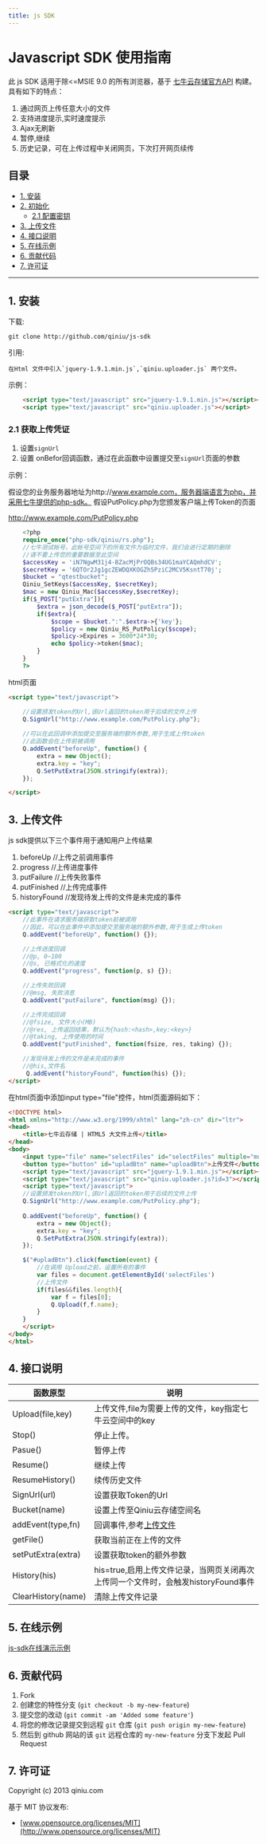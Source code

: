 ```yaml
---
title: js SDK
---
```


# Javascript SDK 使用指南

此 js SDK 适用于除<=MSIE 9.0 的所有浏览器，基于 [七牛云存储官方API](http://docs.qiniu.com/) 构建。具有如下的特点：

1. 通过网页上传任意大小的文件
2. 支持进度提示,实时速度提示
3. Ajax无刷新
4. 暂停,继续
5. 历史记录，可在上传过程中关闭网页，下次打开网页续传

目录
----
- [1. 安装](#install)
- [2. 初始化](#setup)
	- [2.1 配置密钥](#setup-key)
- [3. 上传文件](#io-api)
- [4. 接口说明](#api)
- [5. 在线示例](#onlineDemo)
- [6. 贡献代码](#contribution)
- [7. 许可证](#license)
----

<a name=install></a>
## 1. 安装
下载:

	git clone http://github.com/qiniu/js-sdk

引用:
	
	在Html 文件中引入`jquery-1.9.1.min.js`,`qiniu.uploader.js` 两个文件。

示例：

``` html
	<script type="text/javascript" src="jquery-1.9.1.min.js"></script><!-- * -->
    <script type="text/javascript" src="qiniu.uploader.js"></script>
```

<a name=setup-key></a>
### 2.1 获取上传凭证

1. 设置`signUrl`
2. 设置 onBefor回调函数，通过在此函数中设置提交至`signUrl`页面的参数

示例：

假设您的业务服务器地址为http://www.example.com，服务器端语言为php，并采用七牛提供的php-sdk。
假设PutPolicy.php为您颁发客户端上传Token的页面

http://www.example.com/PutPolicy.php

``` php
	<?php
    require_once("php-sdk/qiniu/rs.php");
    //七牛测试帐号，此帐号空间下的所有文件为临时文件，我们会进行定期的删除
    //请不要上传您的重要数据至此空间
    $accessKey = 'iN7NgwM31j4-BZacMjPrOQBs34UG1maYCAQmhdCV';
    $secretKey = '6QTOr2Jg1gcZEWDQXKOGZh5PziC2MCV5KsntT70j';
    $bucket = "qtestbucket";
    Qiniu_SetKeys($accessKey, $secretKey);
    $mac = new Qiniu_Mac($accessKey,$secretKey);
    if($_POST["putExtra"]){
        $extra = json_decode($_POST["putExtra"]);
        if($extra){
            $scope = $bucket.":".$extra->{'key'};
            $policy = new Qiniu_RS_PutPolicy($scope);
            $policy->Expires = 3600*24*30;
            echo $policy->token($mac);
        }
    }
    ?>
```

html页面

``` html
<script type="text/javascript">

    //设置颁发token的Url,该Url返回的token用于后续的文件上传
    Q.SignUrl("http://www.example.com/PutPolicy.php");
            
    //可以在此回调中添加提交至服务端的额外参数,用于生成上传token
    //此函数会在上传前被调用
    Q.addEvent("beforeUp", function() {
        extra = new Object();
        extra.key = "key";
        Q.SetPutExtra(JSON.stringify(extra));
    });

</script>
```


<a name=io-api></a>
## 3. 上传文件

js sdk提供以下三个事件用于通知用户上传结果

1. beforeUp //上传之前调用事件
3. progress //上传进度事件
2. putFailure //上传失败事件
4. putFinished //上传完成事件
5. historyFound //发现待发上传的文件是未完成的事件

``` html
<script type="text/javascript">
    //此事件在请求服务端获取token前被调用
    //因此，可以在此事件中添加提交至服务端的额外参数,用于生成上传token
    Q.addEvent("beforeUp", function() {});

    //上传进度回调
    //@p, 0~100
    //@s, 已格式化的速度
    Q.addEvent("progress", function(p, s) {});

    //上传失败回调
    //@msg, 失败消息 
    Q.addEvent("putFailure", function(msg) {});

    //上传完成回调
    //@fsize, 文件大小(MB)
    //@res, 上传返回结果，默认为{hash:<hash>,key:<key>}
    //@taking, 上传使用的时间
    Q.addEvent("putFinished", function(fsize, res, taking) {});

    //发现待发上传的文件是未完成的事件
    //@his,文件名
     Q.addEvent("historyFound", function(his) {});
</script>
```

在html页面中添加input type="file"控件，html页面源码如下：

``` html
<!DOCTYPE html>
<html xmlns="http://www.w3.org/1999/xhtml" lang="zh-cn" dir="ltr">
<head>
    <title>七牛云存储 | HTML5 大文件上传</title>
</head>
<body>
    <input type="file" name="selectFiles" id="selectFiles" multiple="multiple" />
    <button type="button" id="upladBtn" name="uploadBtn">上传文件</button>
    <script type="text/javascript" src="jquery-1.9.1.min.js"></script><!-- * -->
    <script type="text/javascript" src="qiniu.uploader.js?id=3"></script>
    <script type="text/javascript">
    //设置颁发token的Url,该Url返回的token用于后续的文件上传
    Q.SignUrl("http://www.example.com/PutPolicy.php");
    
    Q.addEvent("beforeUp", function() {
        extra = new Object();
        extra.key = "key";
        Q.SetPutExtra(JSON.stringify(extra));
    });

    $("#upladBtn").click(function(event) {
        //在调用 Upload之前，设置所有的事件
        var files = document.getElementById('selectFiles')
        //上传文件 
        if(files&&files.length){
            var f = files[0];
            Q.Upload(f,f.name);
        }
    }
    </script>
</body>
</html>
```

<a name=api></a>
## 4. 接口说明
函数原型 | 说明
------------|---------
Upload(file,key)  | 上传文件,file为需要上传的文件，key指定七牛云空间中的key
Stop()  | 停止上传。 
Pasue()  | 暂停上传 
Resume()  | 继续上传 
ResumeHistory()  | 续传历史文件
SignUrl(url)  | 设置获取Token的Url
Bucket(name)  | 设置上传至Qiniu云存储空间名
addEvent(type,fn)  | 回调事件,参考[上传文件](#api-io)
getFile()  | 获取当前正在上传的文件
setPutExtra(extra)  | 设置获取token的额外参数
History(his)  | his=true,启用上传文件记录，当网页关闭再次上传同一个文件时，会触发historyFound事件
ClearHistory(name)  | 清除上传文件记录

<a name=onlineDemo></a>
## 5. 在线示例
[js-sdk在线演示示例](http://7niu.sinaapp.com)

<a name=contribution></a>
## 6. 贡献代码

1. Fork
2. 创建您的特性分支 (`git checkout -b my-new-feature`)
3. 提交您的改动 (`git commit -am 'Added some feature'`)
4. 将您的修改记录提交到远程 `git` 仓库 (`git push origin my-new-feature`)
5. 然后到 github 网站的该 `git` 远程仓库的 `my-new-feature` 分支下发起 Pull Request

<a name=license></a>
## 7. 许可证

Copyright (c) 2013 qiniu.com

基于 MIT 协议发布:

* [www.opensource.org/licenses/MIT](http://www.opensource.org/licenses/MIT)
